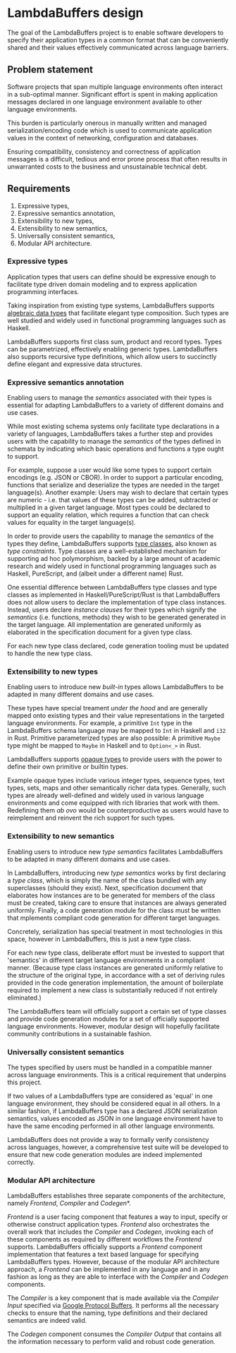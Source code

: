 # LambdaBuffers design

The goal of the LambdaBuffers project is to enable software developers to
specify their application types in a common format that can be conveniently
shared and their values effectively communicated across language barriers.

## Problem statement

Software projects that span multiple language environments often interact in a
sub-optimal manner. Significant effort is spent in making application messages
declared in one language environment available to other language environments.

This burden is particularly onerous in manually written and managed
serialization/encoding code which is used to communicate application values
in the context of networking, configuration and databases.

Ensuring compatibility, consistency and correctness of application messages is a
difficult, tedious and error prone process that often results in unwarranted
costs to the business and unsustainable technical debt.

## Requirements

1. Expressive types,
2. Expressive semantics annotation,
3. Extensibility to new types,
4. Extensibility to new semantics,
5. Universally consistent semantics,
6. Modular API architecture.

### Expressive types

Application types that users can define should be expressive enough to
facilitate type driven domain modeling and to express application
programming interfaces.

Taking inspiration from existing type systems, LambdaBuffers supports [algebraic
data types](https://en.wikipedia.org/wiki/Algebraic_data_type) that facilitate
elegant type composition. Such types are well studied and widely used in
functional programming languages such as Haskell.

LambdaBuffers supports first class sum, product and record types. Types can be
parametrized, effectively enabling generic types. LambdaBuffers also supports
recursive type definitions, which allow users to succinctly define elegant and
expressive data structures.

### Expressive semantics annotation

Enabling users to manage the *semantics* associated with their types is
essential for adapting LambdaBuffers to a variety of different domains and use cases.

While most existing schema systems only facilitate type declarations in a variety of languages,
LambdaBuffers takes a further step and provides users with the capability to manage the
*semantics* of the types defined in schemata by indicating which basic operations and
functions a type ought to support.

For example, suppose a user would like some types to support certain encodings (e.g.
JSON or CBOR). In order to support a particular encoding, functions that serialize
and deserialize the types are needed in the target language(s). Another example: Users
may wish to declare that certain types are numeric - i.e. that values of these types can
be added, subtracted or multiplied in a given target language. Most types could
be declared to support an equality relation, which requires a function that can check
values for equality in the target language(s).

In order to provide users the capability to manage the *semantics* of the types they define,
LambdaBuffers supports [type classes](https://en.wikipedia.org/wiki/Type_class),
also known as *type constraints*. Type classes are a well-established mechanism for
supporting ad hoc polymorphism, backed by a large amount of academic research and
widely used in functional programming languages such as Haskell, PureScript, and
(albeit under a different name) Rust.

One essential difference between LambdaBuffers type classes and type classes as implemented in
Haskell/PureScript/Rust is that LambdaBuffers does not allow users to declare the implementation
of type class instances. Instead, users declare *instance clauses* for their types which
signify the *semantics* (i.e. functions, methods) they wish to be generated generated
in the target language. All implementation are generated uniformly as elaborated in the specification document for a given type class.

For each new type class declared, code generation tooling must be updated to
handle the new type class.

### Extensibility to new types

Enabling users to introduce new *built-in* types allows LambdaBuffers to be
adapted in many different domains and use cases.

These types have special treament *under the hood* and are generally mapped onto
existing types and their value representations in the targeted language
environments. For example, a primitive `Int` type in the LambdaBuffers schema
language may be mapped to `Int` in Haskell and `i32` in Rust. Primitive parameterized
types are also possible: A primitive `Maybe` type might be mapped to `Maybe` in Haskell
and to `Option<_>` in Rust.

LambdaBuffers supports [opaque
types](https://en.wikipedia.org/wiki/Opaque_data_type) to provide users with the
power to define their own primitive or builtin types.

Example opaque types include various integer types, sequence types, text types,
sets, maps and other semantically richer data types. Generally, such types are
already well-defined and widely used in various language environments and come
equipped with rich libraries that work with them. Redefining them *ab ovo* would
be counterproductive as users would have to reimplement and reinvent the rich
support for such types.

### Extensibility to new semantics

Enabling users to introduce new *type semantics* facilitates LambdaBuffers to be
adapted in many different domains and use cases.

In LambdaBuffers, introducing new *type semantics* works by first declaring a
*type class*, which is simply the name of the class bundled with any superclasses
(should they exist). Next, specification document that elaborates how
instances are to be generated for members of the class must be created, taking care to
ensure that instances are always generated uniformly. Finally, a code generation
module for the class must be written that mplements compliant code generation
for different target languages.

Concretely, serialization has special treatment in most technologies in this
space, however in LambdaBuffers, this is just a new type class.

For each new type class, deliberate effort must be invested to support
that 'semantics' in different target language environments in a compliant manner.
(Because type class instances are generated uniformly relative to the
structure of the original type, in accordance with a set of deriving rules
provided in the code generation implementation, the amount of boilerplate
required to implement a new class is substantially reduced if not
entirely eliminated.)

The LambdaBuffers team will officially support a certain set of type classes and
provide code generation modules for a set of officially supported language
environments. However, modular design will hopefully facilitate community
contributions in a sustainable fashion.

### Universally consistent semantics

The types specified by users must be handled in a compatible manner across
language environments. This is a critical requirement that underpins this
project.

If two values of a LambdaBuffers type are considered as 'equal' in one language
environment, they should be considered equal in all others. In a similar
fashion, if LambdaBuffers type has a declared JSON serialization semantics,
values encoded as JSON in one language environment have to have the same
encoding performed in all other language environments.

LambdaBuffers does not provide a way to formally verify consistency across languages,
however, a comprehensive test suite will be developed to ensure that new code
generation modules are indeed implemented correctly.

### Modular API architecture

LambdaBuffers establishes three separate components of the architecture, namely
*Frontend*, *Compiler* and *Codegen**.

*Frontend* is a user facing component that features a way to input, specify or
otherwise construct application types. *Frontend* also orchestrates the overall
work that includes the *Compiler* and *Codegen*, invoking each of these
components as required by different workflows the *Frontend* supports.
LambdaBuffers officially supports a *Frontend* component implementation that
features a text based language for specifying LambdaBuffers types. However,
because of the modular API architecture approach, a *Frontend* can be
implemented in any language and in any fashion as long as they are able to
interface with the *Compiler* and *Codegen* components.

The *Compiler* is a key component that is made available via the *Compiler
Input* specified via [Google Protocol Buffers](https://protobuf.dev/). It
performs all the necessary checks to ensure that the naming, type definitions
and their declared semantics are indeed valid.

The *Codegen* component consumes the *Compiler Output* that contains all the
information necessary to perform valid and robust code generation.
